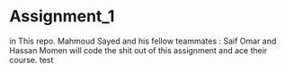 # Assignment_1
in This repo. Mahmoud Sayed and his fellow teammates : Saif Omar and Hassan Momen will code the shit out of this assignment and ace their course.
test
